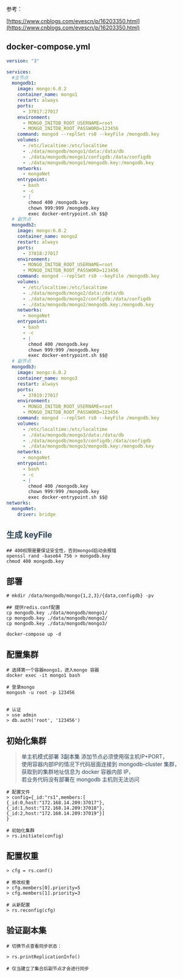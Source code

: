 参考：

[https://www.cnblogs.com/evescn/p/16203350.html](https://www.cnblogs.com/evescn/p/16203350.html)



## docker-compose.yml

```yaml
version: "3"

services:
  #主节点
  mongodb1:
    image: mongo:6.0.2
    container_name: mongo1
    restart: always
    ports:
      - 37017:27017
    environment:
      - MONGO_INITDB_ROOT_USERNAME=root
      - MONGO_INITDB_ROOT_PASSWORD=123456
    command: mongod --replSet rs0 --keyFile /mongodb.key
    volumes:
      - /etc/localtime:/etc/localtime
      - ./data/mongodb/mongo1/data:/data/db
      - ./data/mongodb/mongo1/configdb:/data/configdb
      - ./data/mongodb/mongo1/mongodb.key:/mongodb.key
    networks:
      - mongoNet
    entrypoint:
      - bash
      - -c
      - |
        chmod 400 /mongodb.key
        chown 999:999 /mongodb.key
        exec docker-entrypoint.sh $$@
  # 副节点
  mongodb2:
    image: mongo:6.0.2
    container_name: mongo2
    restart: always
    ports:
      - 37018:27017
    environment:
      - MONGO_INITDB_ROOT_USERNAME=root
      - MONGO_INITDB_ROOT_PASSWORD=123456
    command: mongod --replSet rs0 --keyFile /mongodb.key
    volumes:
      - /etc/localtime:/etc/localtime
      - ./data/mongodb/mongo2/data:/data/db
      - ./data/mongodb/mongo2/configdb:/data/configdb
      - ./data/mongodb/mongo2/mongodb.key:/mongodb.key
    networks:
      - mongoNet
    entrypoint:
      - bash
      - -c
      - |
        chmod 400 /mongodb.key
        chown 999:999 /mongodb.key
        exec docker-entrypoint.sh $$@
  # 副节点
  mongodb3:
    image: mongo:6.0.2
    container_name: mongo3
    restart: always
    ports:
      - 37019:27017
    environment:
      - MONGO_INITDB_ROOT_USERNAME=root
      - MONGO_INITDB_ROOT_PASSWORD=123456
    command: mongod --replSet rs0 --keyFile /mongodb.key
    volumes:
      - /etc/localtime:/etc/localtime
      - ./data/mongodb/mongo3/data:/data/db
      - ./data/mongodb/mongo3/configdb:/data/configdb
      - ./data/mongodb/mongo3/mongodb.key:/mongodb.key
    networks:
      - mongoNet
    entrypoint:
      - bash
      - -c
      - |
        chmod 400 /mongodb.key
        chown 999:999 /mongodb.key
        exec docker-entrypoint.sh $$@
networks:
  mongoNet:
    driver: bridge


```



## <font style="color:rgb(49, 70, 89);">生成 </font><font style="color:rgb(49, 70, 89);background-color:rgb(242, 244, 245) !important;">keyFile</font>

```shell
## 400权限是要保证安全性，否则mongod启动会报错
openssl rand -base64 756 > mongodb.key
chmod 400 mongodb.key

```

## 部署

```shell
# mkdir /data/mongodb/mongo{1,2,3}/{data,configdb} -pv

## 提供redis.conf配置
cp mongodb.key ./data/mongodb/mongo1/
cp mongodb.key ./data/mongodb/mongo2/
cp mongodb.key ./data/mongodb/mongo3/

docker-compose up -d

```

## 配置集群

```shell
# 选择第一个容器mongo1，进入mongo 容器
docker exec -it mongo1 bash
 
# 登录mongo
mongosh -u root -p 123456


# 认证
> use admin
> db.auth('root', '123456')
```

## 初始化集群

> <font style="color:rgb(49, 70, 89);">单主机模式部署 </font><font style="color:rgb(49, 70, 89);background-color:rgb(242, 244, 245) !important;">3副本集</font><font style="color:rgb(49, 70, 89);"> 添加节点必须使用宿主机IP+PORT，</font>  
> <font style="color:rgb(49, 70, 89);">使用容器内部IP的情况下代码层面连接到 </font><font style="color:rgb(49, 70, 89);background-color:rgb(242, 244, 245) !important;">mongodb-cluster</font><font style="color:rgb(49, 70, 89);"> 集群，</font>  
> <font style="color:rgb(49, 70, 89);">获取到的集群地址信息为 </font><font style="color:rgb(49, 70, 89);background-color:rgb(242, 244, 245) !important;">docker</font><font style="color:rgb(49, 70, 89);"> 容器内部 </font><font style="color:rgb(49, 70, 89);background-color:rgb(242, 244, 245) !important;">IP</font><font style="color:rgb(49, 70, 89);">，</font>  
> <font style="color:rgb(49, 70, 89);">若业务代码没有部署在 </font><font style="color:rgb(49, 70, 89);background-color:rgb(242, 244, 245) !important;">mongodb</font><font style="color:rgb(49, 70, 89);"> 主机则无法访问</font>

```shell
# 配置文件
> config={_id:"rs1",members:[ 
{_id:0,host:"172.168.14.209:37017"}, 
{_id:1,host:"172.168.14.209:37018"}, 
{_id:2,host:"172.168.14.209:37019"}] 
}

# 初始化集群
> rs.initiate(config)
```

## 配置权重

```shell
> cfg = rs.conf()

# 修改权重
> cfg.members[0].priority=5
> cfg.members[1].priority=3

# 从新配置
> rs.reconfig(cfg)

```

## 验证副本集

```shell
# 切换节点查看同步状态：

> rs.printReplicationInfo()

# 仅当建立了集合后副节点才会进行同步

```

